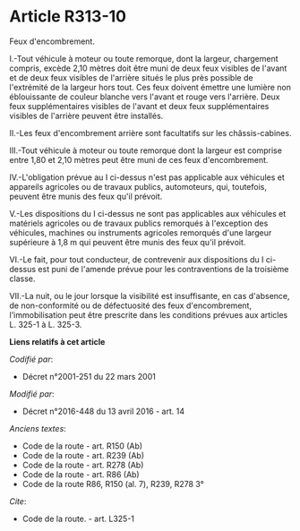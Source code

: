 # Article R313-10

Feux d'encombrement. 

I.-Tout véhicule à moteur ou toute remorque, dont la largeur, chargement compris, excède 2,10 mètres doit être muni de deux
feux visibles de l'avant et de deux feux visibles de l'arrière situés le plus près possible de l'extrémité de la largeur hors
tout. Ces feux doivent émettre une lumière non éblouissante de couleur blanche vers l'avant et rouge vers l'arrière. Deux
feux supplémentaires visibles de l'avant et deux feux supplémentaires visibles de l'arrière peuvent être installés. 

II.-Les feux d'encombrement arrière sont facultatifs sur les châssis-cabines. 

III.-Tout véhicule à moteur ou toute remorque dont la largeur est comprise entre 1,80 et 2,10 mètres peut être muni de ces
feux d'encombrement. 

IV.-L'obligation prévue au I ci-dessus n'est pas applicable aux véhicules et appareils agricoles ou de travaux publics,
automoteurs, qui, toutefois, peuvent être munis des feux qu'il prévoit. 

V.-Les dispositions du I ci-dessus ne sont pas applicables aux véhicules et matériels agricoles ou de travaux publics
remorqués à l'exception des véhicules, machines ou instruments agricoles remorqués d'une largeur supérieure à 1,8 m qui
peuvent être munis des feux qu'il prévoit.  

VI.-Le fait, pour tout conducteur, de contrevenir aux dispositions du I ci-dessus est puni de l'amende prévue pour les
contraventions de la troisième classe. 

VII.-La nuit, ou le jour lorsque la visibilité est insuffisante, en cas d'absence, de non-conformité ou de défectuosité des
feux d'encombrement, l'immobilisation peut être prescrite dans les conditions prévues aux articles L. 325-1 à L. 325-3.

**Liens relatifs à cet article**

_Codifié par_:

  - Décret n°2001-251 du 22 mars 2001

_Modifié par_:

  - Décret n°2016-448 du 13 avril 2016 - art. 14

_Anciens textes_:

  - Code de la route - art. R150 (Ab)
  - Code de la route - art. R239 (Ab)
  - Code de la route - art. R278 (Ab)
  - Code de la route - art. R86 (Ab)
  - Code de la route R86, R150 (al. 7), R239, R278 3°

_Cite_:

  - Code de la route. - art. L325-1
